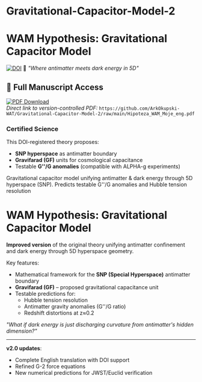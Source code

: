 # Gravitational-Capacitor-Model-2
# WAM Hypothesis: Gravitational Capacitor Model 
[![DOI](https://zenodo.org/badge/1021078239.svg)](https://doi.org/10.5281/zenodo.15996505)  🔭 *"Where antimatter meets dark energy in 5D"*
## 📜 Full Manuscript Access
[![PDF Download](https://img.shields.io/badge/Download-PDF-%23009999?style=flat&logo=adobeacrobatreader)](https://github.com/ArkOkupski-WAT/Gravitational-Capacitor-Model-2/raw/main/Hipoteza_WAM_Moje_eng.pdf)  
*Direct link to version-controlled PDF:*
`https://github.com/ArkOkupski-WAT/Gravitational-Capacitor-Model-2/raw/main/Hipoteza_WAM_Moje_eng.pdf`
### **Certified Science**  
This DOI-registered theory proposes:  
- **SNP hyperspace** as antimatter boundary  
- **Gravifarad (GF)** units for cosmological capacitance  
- Testable **G''/G anomalies** (compatible with ALPHA-g experiments)  

Gravitational capacitor model unifying antimatter &amp; dark energy through 5D hyperspace (SNP). Predicts testable G''/G anomalies and Hubble tension resolution
# WAM Hypothesis: Gravitational Capacitor Model  

**Improved version** of the original theory unifying antimatter confinement and dark energy through 5D hyperspace geometry.  

Key features:  
- Mathematical framework for the **SNP (Special Hyperspace)** antimatter boundary  
- **Gravifarad (GF)** – proposed gravitational capacitance unit  
- Testable predictions for:  
  - Hubble tension resolution  
  - Antimatter gravity anomalies (G''/G ratio)  
  - Redshift distortions at z≈0.2  

*"What if dark energy is just discharging curvature from antimatter's hidden dimension?"*  

---
**v2.0 updates**:  
- Complete English translation with DOI support  
- Refined G-2 force equations  
- New numerical predictions for JWST/Euclid verification  

